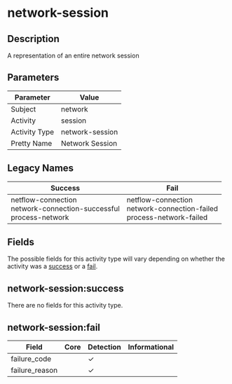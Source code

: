 network-session
===============

Description
-----------
A representation of an entire network session

Parameters
----------
| Parameter     | Value           |
| ------------- | --------------- |
| Subject       | network         |
| Activity      | session         |
| Activity Type | network-session |
| Pretty Name   | Network Session |

Legacy Names
------------
| Success                                                                    | Fail                                                                          |
| -------------------------------------------------------------------------- | ----------------------------------------------------------------------------- |
| netflow-connection<br>network-connection-successful<br>process-network<br> | netflow-connection<br>network-connection-failed<br>process-network-failed<br> |

Fields
------

The possible fields for this activity type will vary depending on whether the activity was a [success](#network-sessionsuccess) or a [fail](#network-sessionfail).


network-session:success
-----------------------

There are no fields for this activity type.


network-session:fail
--------------------

| Field          | Core | Detection | Informational |
| -------------- | ---- | --------- | ------------- |
| failure_code   |      | &#10003;  |               |
| failure_reason |      | &#10003;  |               |
